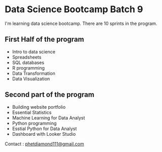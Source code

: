 # Data Science Bootcamp Batch 9

I'm learning data science bootcamp. There are 10 sprints in the program.

## First Half of the program

- Intro to data science
- Spreadsheets
- SQL databases
- R programming
- Data Transformation
- Data Visualization

## Second part of the program

 - Building website portfolio
 - Essential Statistics
 - Machine Learning for Data Analyst
 - Python programming
 - Esstial Python for Data Analyst
 - Dashboard with Looker Studio

Contact : phetdiamond111@gmail.com
